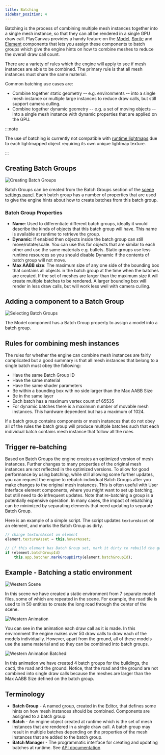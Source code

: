 ```yaml
---
title: Batching
sidebar_position: 4
---
```


Batching is the process of combining multiple mesh instances together into a single mesh instance, so that they can all be rendered in a single GPU draw call. PlayCanvas provides a handy feature on the [Model][7], [Sprite][9] and [Element][10] components that lets you assign these components to batch groups which give the engine hints on how to combine meshes to reduce the overall draw call count.

There are a variety of rules which the engine will apply to see if mesh instances are able to be combined. The primary rule is that all mesh instances must share the same material.

Common batching use cases are:

- Combine together static geometry -- e.g. environments -- into a single mesh instance or multiple large instances to reduce draw calls, but still support camera culling.
- Combine together dynamic geometry -- e.g. a set of moving objects -- into a single mesh instance with dynamic properties that are applied on the GPU.

:::note

The use of batching is currently not compatible with [runtime lightmaps](/user-manual/graphics/lighting/runtime-lightmaps/) due to each lightmapped object requiring its own unique lightmap texture.

:::

## Creating Batch Groups

![Creating Batch Groups](/img/user-manual/optimization/batching/batch-groups.jpg)

Batch Groups can be created from the Batch Groups section of the [scene settings panel][6]. Each batch group has a number of properties that are used to give the engine hints about how to create batches from this batch group.

### Batch Group Properties

- **Name**: Used to differentiate different batch groups, ideally it would describe the kinds of objects that this batch group will have. This name is available at runtime to retrieve the group.
- **Dynamic**: If enabled then objects inside the batch group can still move/rotate/scale. You can use this for objects that are similar to each other and use the same materials e.g. bullets. Static groups use less runtime resources so you should disable Dynamic if the contents of batch group will not move.
- **Max AABB size**: The maximum size of any one side of the bounding box that contains all objects in the batch group at the time when the batches are created. If the set of meshes are larger than the maximum size it will create multiple batches to be rendered. A larger bounding box will render in less draw calls, but will work less well with camera culling.

## Adding a component to a Batch Group

![Selecting Batch Groups](/img/user-manual/optimization/batching/model-component.jpg)

The Model component has a Batch Group property to assign a model into a batch group.

## Rules for combining mesh instances

The rules for whether the engine can combine mesh instances are fairly complicated but a good summary is that all mesh instances that belong to a single batch must obey the following:

- Have the same Batch Group ID
- Have the same material
- Have the same shader parameters
- Be within a bounding box with no side larger than the Max AABB Size
- Be in the same layer
- Each batch has a maximum vertex count of 65535
- For dynamic batches there is a maximum number of movable mesh instances. This hardware dependent but has a maximum of 1024.

If a batch group contains components or mesh instances that do not obey all of the rules the batch group will produce multiple batches such that each individual batch contains mesh instance that follow all the rules.

## Trigger re-batching

Based on Batch Groups the engine creates an optimized version of mesh instances. Further changes to many properties of the original mesh instances are not reflected in the optimized versions. To allow for good performance by using batching, while still allowing some further updates, you can request the engine to rebatch individual Batch Groups after you make changes to the original mesh instances. This is often useful with User Interface element components, where you might want to set up batching, but still need to do infrequent updates. Note that re-batching a group is a potentially expensive operation. In many cases, the impact of rebatching can be minimized by separating elements that need updating to separate Batch Group.

Here is an example of a simple script. The script updates `textureAsset` on an element, and marks the Batch Group as dirty.

```javascript
// change textureAsset on element
element.textureAsset = this.hoverAsset;

// if this element has Batch Group set, mark it dirty to rebuild the group in the next frame
if (element.batchGroupId)
    this.app.batcher.markGroupDirty(element.batchGroupId);
```

## Example - Batching a static environment

![Western Scene](/img/user-manual/optimization/batching/western-scene.jpg)

In this scene we have created a static environment from 7 separate model files, some of which are repeated in the scene. For example, the road tile is used to in 50 entities to create the long road through the center of the scene.

![Western Animation](/img/user-manual/optimization/batching/western-animation-all.gif)

You can see in the animation each draw call as it is made. In this environment the engine makes over 50 draw calls to draw each of the models individually. However, apart from the ground, all of these models use the same material and so they can be combined into batch groups.

![Western Animation Batched](/img/user-manual/optimization/batching/western-animation.gif)

In this animation we have created 4 batch groups for the buildings, the cacti, the road and the ground. Notice, that the road and the ground are not combined into single draw calls because the meshes are larger than the Max AABB Size defined on the batch group.

## Terminology

- **Batch Group** - A named group, created in the Editor, that defines some hints on how mesh instances should be combined. Components are assigned to a batch group
- **Batch** - An engine object created at runtime which is the set of mesh instances that are rendered in a single draw call. A batch group may result in multiple batches depending on the properties of the mesh instances that are added to the batch group.
- **Batch Manager** - The programmatic interface for creating and updating batches at runtime. See [API documentation][8].

[6]: /user-manual/scenes/settings#batch-groups
[7]: /user-manual/scenes/components/model
[8]: https://api.playcanvas.com/classes/Engine.BatchManager.html
[9]: /user-manual/scenes/components/sprite
[10]: /user-manual/scenes/components/element
